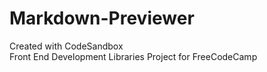 # Markdown-Previewer
Created with CodeSandbox<br>
Front End Development Libraries Project for FreeCodeCamp 
